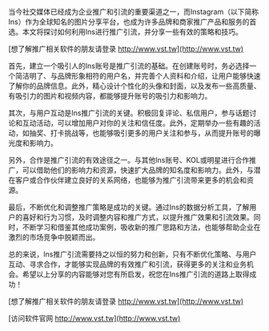 当今社交媒体已经成为企业推广和引流的重要渠道之一，而Instagram（以下简称Ins）作为全球知名的图片分享平台，也成为许多品牌和商家推广产品和服务的首选。本文将探讨如何利用Ins进行推广引流，并分享一些有效的策略和技巧。

[想了解推广相关软件的朋友请登录 http://www.vst.tw](http://www.vst.tw)

首先，建立一个吸引人的Ins账号是推广引流的基础。在创建账号时，务必选择一个简洁明了、与品牌形象相符的用户名，并完善个人资料和介绍，让用户能够快速了解你的品牌信息。此外，精心设计个性化的头像和封面，以及发布一些高质量、有吸引力的图片和视频内容，都能够提升账号的吸引力和影响力。

其次，与用户互动是Ins推广引流的关键。积极回复评论、私信用户，参与话题讨论和互动活动，可以增加用户对你的关注和信任度。此外，定期举办一些有趣的活动，如抽奖、打卡挑战等，也能够吸引更多的用户关注和参与，从而提升账号的曝光度和影响力。

另外，合作是推广引流的有效途径之一。与其他Ins账号、KOL或明星进行合作推广，可以借助他们的影响力和资源，快速扩大品牌的知名度和影响力。此外，与潜在客户或合作伙伴建立良好的关系网络，也能够为推广引流带来更多的机会和资源。

最后，不断优化和调整推广策略是成功的关键。通过Ins的数据分析工具，了解用户的喜好和行为习惯，及时调整内容和推广方式，以提升推广效果和引流效果。同时，不断学习和借鉴其他成功案例，吸收新的推广思路和方法，也能够帮助企业在激烈的市场竞争中脱颖而出。

总的来说，Ins推广引流需要持之以恒的努力和创新，只有不断优化策略、与用户互动、寻求合作，才能够实现品牌的有效推广和引流，获得更多的关注和业务机会。希望以上分享的内容能够对您有所启发，祝您在Ins推广引流的道路上取得成功！

[想了解推广相关软件的朋友请登录 http://www.vst.tw](http://www.vst.tw)


[访问软件官网 http://www.vst.tw](http://www.vst.tw)
